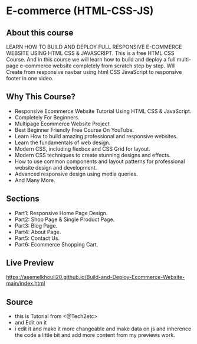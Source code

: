 # E-commerce (HTML-CSS-JS)

## About this course

LEARN HOW TO BUILD AND DEPLOY FULL RESPONSIVE E-COMMERCE WEBSITE USING HTML CSS & JAVASCRIPT. This is a free HTML CSS Course. And in this course we will learn how to build and deploy a full multi-page e-commerce website completely from scratch step by step. Will Create from responsive navbar using html CSS JavaScript to responsive footer in one video.

## Why This Course?

- Responsive Ecommerce Website Tutorial Using HTML CSS & JavaScript.
- Completely For Beginners.
- Multipage Ecommerce Website Project.
- Best Beginner Friendly Free Course On YouTube.
- Learn How to build amazing professional and responsive websites.
- Learn the fundamentals of web design.
- Modern CSS, including flexbox and CSS Grid for layout.
- Modern CSS techniques to create stunning designs and effects.
- How to use common components and layout patterns for professional website design and development.
- Advanced responsive design using media queries.
- And Many More.

## Sections

- Part1: Responsive Home Page Design.
- Part2: Shop Page & Single Product Page.
- Part3: Blog Page.
- Part4: About Page.
- Part5: Contact Us.
- Part6: Ecommerce Shopping Cart.

## Live Preview

<https://asemelkhouli20.github.io/Build-and-Deploy-Ecommerce-Website-main/index.html>

## Source

- this is Tutorial from <@Tech2etc>
- and Edit on it
- i edit it and make it more changeable and make data on js and inherence the code a little bit and add more content from my previews work.
